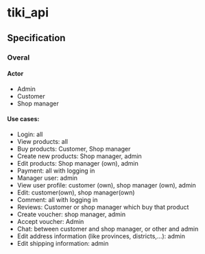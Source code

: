# tiki_api
## Specification
### Overal
#### Actor
* Admin
* Customer
* Shop manager
#### Use cases:
* Login: all
* View products: all
* Buy products: Customer, Shop manager
* Create new products: Shop manager, admin
* Edit products: Shop manager (own), admin
* Payment: all with logging in
* Manager user: admin
* View user profile: customer (own), shop manager (own), admin
* Edit: customer(own), shop manager(own)
* Comment: all with logging in
* Reviews: Customer or shop manager which buy that product
* Create voucher: shop manager, admin
* Accept voucher: Admin
* Chat: between customer and shop manager, or other and admin
* Edit address information (like provinces, districts,...): admin
* Edit shipping information: admin
